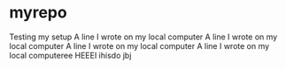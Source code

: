 # myrepo
Testing my setup
A line I wrote on my local computer
A line I wrote on my local computer
A line I wrote on my local computer
A line I wrote on my local computeree
HEEEI
ihisdo
jbj